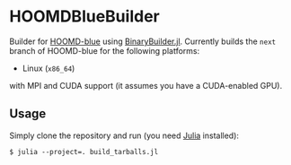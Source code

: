# HOOMDBlueBuilder

Builder for [HOOMD-blue](https://github.com/glotzerlab/hoomd-blue) using
[BinaryBuilder.jl](https://github.com/JuliaPackaging/BinaryBuilder.jl).
Currently builds the `next` branch of HOOMD-blue for the following platforms:

 - Linux (`x86_64`)

with MPI and CUDA support (it assumes you have a CUDA-enabled GPU).

## Usage

Simply clone the repository and run (you need [Julia](https://julialang.org/)
installed):

```
$ julia --project=. build_tarballs.jl
```
